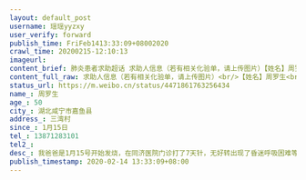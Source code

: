 ```yaml
---
layout: default_post
username: 瑶瑶yyzxy
user_verify: forward
publish_time: FriFeb1413:33:09+08002020
crawl_time: 20200215-12:10:13
imageurl: 
content_brief: 肺炎患者求助超话 求助人信息（若有相关化验单，请上传图片）【姓名】周罗生【年龄】50【所在城市】湖北咸宁市嘉鱼县【所在小区、社区】三湾村【患病时间】1月15日【联系方式】13871283101【其他紧急联系人】【病情描述】 我爸爸是1月15号开始发烧，在同济医院门诊打了7天针，无好转出现了 ...全文
content_full_raw: 求助人信息（若有相关化验单，请上传图片）<br/>【姓名】周罗生<br/>【年龄】50<br/>【所在城市】湖北咸宁市嘉鱼县<br/>【所在小区、社区】三湾村<br/>【患病时间】1月15日<br/>【联系方式】13871283101<br/>【其他紧急联系人】<br/>【病情描述】我爸爸是1月15号开始发烧，在同济医院门诊打了7天针，无好转出现了昏迷呼吸困难等症状，终于23号住进江夏区人民医院重症监护室，治疗了19天，于2月11号出院，今天出院第四天爸爸又开始发烧39度，畏寒，呼吸严重困难，被送进嘉鱼县中医院治疗，我爸爸身体本来就差，耳聋人士，也无法跟人交流。我妈康复已经第十天了，我妈妈现在唯一心愿就是能够用自己有抗体的血浆救我爸爸（都是o型血），但是目前这个技术只有武汉金银潭医院江夏人民医院等几个医院才可以救治…，打江夏人民医院复诊，被告知不是一个区不能够转过来，即使是献血浆也不行<spanclass="url-icon"><imgalt=[泪]src="//h5.sinaimg.cn/m/emoticon/icon/default/d_lei-1b4b02f8b1.png"style="width:1em;height:1em;"/></span>，求求大家帮帮我，怎么样才能让我妈妈的血浆试着救救我爸爸<spanclass="url-icon"><imgalt=[泪]src="//h5.sinaimg.cn/m/emoticon/icon/default/d_lei-1b4b02f8b1.png"style="width:1em;height:1em;"/></span>🙏🙏<ahref='/n/中国青年网'>@中国青年网</a><ahref='/n/中国日报'>@中国日报</a><ahref='/n/中国政府网'>@中国政府网</a><ahref='/n/政务新媒体学院'>@政务新媒体学院</a><ahref='/n/解放日报'>@解放日报</a><ahref='/n/北京头条'>@北京头条</a><ahref='/n/北京头条'>@北京头条</a><ahref='/n/中国日报'>@中国日报</a><ahref='/n/央视新闻'>@央视新闻</a><ahref='/n/中国政府网'>@中国政府网</a><ahref='/n/中国新闻网'>@中国新闻网</a><ahref='/n/紫光阁'>@紫光阁</a><ahref='/n/共青团中央'>@共青团中央</a><ahref='/n/光明日报'>@光明日报</a><ahref='/n/国务院公报'>@国务院公报</a><ahref='/n/人民日报'>@人民日报</a><ahref='/n/人民日报评论'>@人民日报评论</a><ahref='/n/人民网'>@人民网</a><ahref='/n/央视新闻'>@央视新闻</a><ahref='/n/老陶在路上'>@老陶在路上</a><ahref='/n/糖呗张丁文'>@糖呗张丁文</a>
status_url: https://m.weibo.cn/status/4471861763256434
name_: 周罗生
age_: 50
city_: 湖北咸宁市嘉鱼县
address_: 三湾村
since_: 1月15日
tel_: 13871283101
tel2_: 
desc_: 我爸爸是1月15号开始发烧，在同济医院门诊打了7天针，无好转出现了昏迷呼吸困难等症状，终于23号住进江夏区人民医院重症监护室，治疗了19天，于2月11号出院，今天出院第四天爸爸又开始发烧39度，畏寒，呼吸严重困难，被送进嘉鱼县中医院治疗，我爸爸身体本来就差，耳聋人士，也无法跟人交流。我妈康复已经第十天了，我妈妈现在唯一心愿就是能够用自己有抗体的血浆救我爸爸（都是o型血），但是目前这个技术只有武汉金银潭医院江夏人民医院等几个医院才可以救治…，打江夏人民医院复诊，被告知不是一个区不能够转过来，即使是献血浆也不行<spanclass="url-icon"><imgalt=[泪]src="//h5.sinaimg.cn/m/emoticon/icon/default/d_lei-1b4b02f8b1.png"style="width1em;height1em;"/></span>，求求大家帮帮我，怎么样才能让我妈妈的血浆试着救救我爸爸<spanclass="url-icon"><imgalt=[泪]src="//h5.sinaimg.cn/m/emoticon/icon/default/d_lei-1b4b02f8b1.png"style="width1em;height1em;"/></span>🙏🙏<ahref='/n/中国青年网'>@中国青年网</a><ahref='/n/中国日报'>@中国日报</a><ahref='/n/中国政府网'>@中国政府网</a><ahref='/n/政务新媒体学院'>@政务新媒体学院</a><ahref='/n/解放日报'>@解放日报</a><ahref='/n/北京头条'>@北京头条</a><ahref='/n/北京头条'>@北京头条</a><ahref='/n/中国日报'>@中国日报</a><ahref='/n/央视新闻'>@央视新闻</a><ahref='/n/中国政府网'>@中国政府网</a><ahref='/n/中国新闻网'>@中国新闻网</a><ahref='/n/紫光阁'>@紫光阁</a><ahref='/n/共青团中央'>@共青团中央</a><ahref='/n/光明日报'>@光明日报</a><ahref='/n/国务院公报'>@国务院公报</a><ahref='/n/人民日报'>@人民日报</a><ahref='/n/人民日报评论'>@人民日报评论</a><ahref='/n/人民网'>@人民网</a><ahref='/n/央视新闻'>@央视新闻</a><ahref='/n/老陶在路上'>@老陶在路上</a><ahref='/n/糖呗张丁文'>@糖呗张丁文</a>
publish_timestamp: 2020-02-14 13:33:09+08:00
---
```


